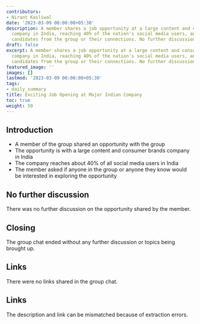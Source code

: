 ```yaml
---
contributors:
- Nirant Kasliwal
date: '2023-03-09 00:00:00+05:30'
description: A member shares a job opportunity at a large content and consumer brands
  company in India, reaching 40% of the nation's social media users, and seeks interested
  candidates from the group or their connections. No further discussion follows.
draft: false
excerpt: A member shares a job opportunity at a large content and consumer brands
  company in India, reaching 40% of the nation's social media users, and seeks interested
  candidates from the group or their connections. No further discussion follows.
featured_image: ''
images: []
lastmod: '2023-03-09 00:00:00+05:30'
tags:
- daily_summary
title: Exciting Job Opening at Major Indian Company
toc: true
weight: 50
---
```


## Introduction
- A member of the group shared an opportunity with the group
- The opportunity is with a large content and consumer brands company in India
- The company reaches about 40% of all social media users in India
- The member asked if anyone in the group or anyone they know would be interested in exploring the opportunity

## No further discussion

There was no further discussion on the opportunity shared by the member. 

## Closing

The group chat ended without any further discussion or topics being brought up.

## Links

There were no links shared in the group chat.

## Links
The description and link can be mismatched because of extraction errors.


